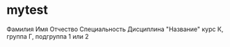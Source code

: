 # mytest 
Фамилия 
Имя 
Отчество 
Специальность 
Дисциплина "Название"
курс К, группа Г, подгруппа 1 или 2
